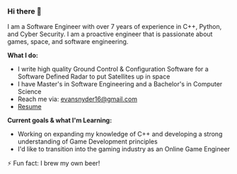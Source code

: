 ### Hi there 👋

I am a Software Engineer with over 7 years of experience in C++, Python, and Cyber Security. I am a proactive engineer that is
passionate about games, space, and software engineering.



**What I do:**
- I write high quality Ground Control & Configuration Software for a Software Defined Radar to put Satellites up in space
- I have Master's in Software Engineering and a Bachelor's in Computer Science
- Reach me via: [evansnyder16@gmail.com](mailto:evansnyder16@gmail.com)
- [Resume](https://github.com/evandsnyder/evandsnyder/files/9839168/Snyder_Resume_10OCT22R2.pdf)


**Current goals & what I'm Learning:**
- Working on expanding my knowledge of C++ and developing a strong understanding of Game Development principles
- I'd like to transition into the gaming industry as an Online Game Engineer
<!--
<img height="180em" src="https://github-readme-stats.vercel.app/api?username=evandsnyder&show_icons=true&hide_border=true&&count_private=true&include_all_commits=true" />
-->

⚡ Fun fact: I brew my own beer!
<!--

<img height="180em" src="https://github-readme-stats.vercel.app/api?username=evandsnyder&show_icons=true&hide_border=true&&count_private=true&include_all_commits=true" />
**evandsnyder/evandsnyder** is a ✨ _special_ ✨ repository because its `README.md` (this file) appears on your GitHub profile.




Here are some ideas to get you started:

- 🔭 I’m currently working on ...
- 🌱 I’m currently learning ...
- 👯 I’m looking to collaborate on ...
- 🤔 I’m looking for help with ...
- 💬 Ask me about ...
- 📫 How to reach me: ...
- 😄 Pronouns: ...
- ⚡ Fun fact: ...
-->
